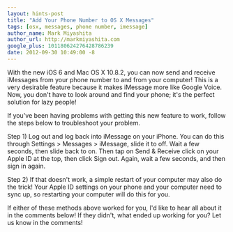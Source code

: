 ```yaml
---
layout: hints-post
title: "Add Your Phone Number to OS X Messages"
tags: [osx, messages, phone number, imessage]
author_name: Mark Miyashita
author_url: http://markmiyashita.com
google_plus: 101180624276428786239
date: 2012-09-30 10:49:00 -8
---
```


With the new iOS 6 and Mac OS X 10.8.2, you can now send and receive iMessages from your phone number to and from your computer! This is a very desirable feature because it makes iMessage more like Google Voice. Now, you don't have to look around and find your phone; it's the perfect solution for lazy people!

If you've been having problems with getting this new feature to work, follow the steps below to troubleshoot your problem.

Step 1) Log out and log back into iMessage on your iPhone. You can do this through Settings > Messages > iMessage, slide it to off. Wait a few seconds, then slide back to on. Then tap on Send & Receive click on your Apple ID at the top, then click Sign out. Again, wait a few seconds, and then sign in again.

Step 2) If that doesn't work, a simple restart of your computer may also do the trick! Your Apple ID settings on your phone and your computer need to sync up, so restarting your computer will do this for you. 

If either of these methods above worked for you, I'd like to hear all about it in the comments below! If they didn't, what ended up working for you? Let us know in the comments!
